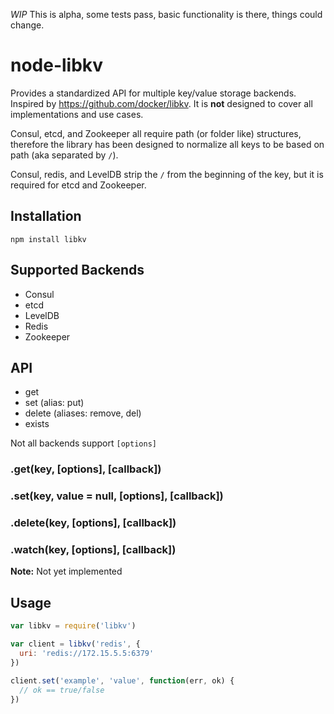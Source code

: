 *WIP* This is alpha, some tests pass, basic functionality is there, things could change.

# node-libkv

Provides a standardized API for multiple key/value storage backends. Inspired by https://github.com/docker/libkv. It is **not** designed to cover all implementations and use cases.

Consul, etcd, and Zookeeper all require path (or folder like) structures, therefore the library has been designed to normalize all keys to be based on path (aka separated by `/`). 

Consul, redis, and LevelDB strip the `/` from the beginning of the key, but it is required for etcd and Zookeeper.

## Installation

`npm install libkv`

## Supported Backends

* Consul
* etcd
* LevelDB
* Redis
* Zookeeper

## API

* get
* set (alias: put)
* delete (aliases: remove, del)
* exists

Not all backends support `[options]`

### .get(key, [options], [callback])

### .set(key, value = null, [options], [callback])

### .delete(key, [options], [callback])

### .watch(key, [options], [callback])

**Note:** Not yet implemented


## Usage

```javascript
var libkv = require('libkv')

var client = libkv('redis', {
  uri: 'redis://172.15.5.5:6379'
})

client.set('example', 'value', function(err, ok) {
  // ok == true/false
})

```
